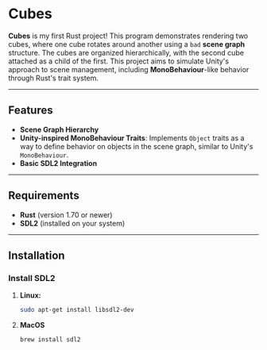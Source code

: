 # Cubes

**Cubes** is my first Rust project! This program demonstrates rendering two cubes, where one cube rotates around another using a `bad` **scene graph** structure. The cubes are organized hierarchically, with the second cube attached as a child of the first. This project aims to simulate Unity's approach to scene management, including **MonoBehaviour**-like behavior through Rust's trait system.

---

## Features

- **Scene Graph Hierarchy**
- **Unity-inspired MonoBehaviour Traits**: Implements `Object` traits as a way to define behavior on objects in the scene graph, similar to Unity's `MonoBehaviour`.
- **Basic SDL2 Integration**

---

## Requirements

- **Rust** (version 1.70 or newer)
- **SDL2** (installed on your system)

---

## Installation

### Install SDL2

1. **Linux:**
   ```bash
   sudo apt-get install libsdl2-dev

2. **MacOS**
   ```bash
   brew install sdl2

